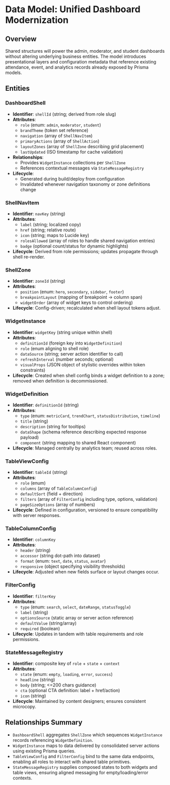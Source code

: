 # Data Model: Unified Dashboard Modernization

## Overview

Shared structures will power the admin, moderator, and student dashboards without altering underlying business entities. The model introduces presentational layers and configuration metadata that reference existing attendance, event, and analytics records already exposed by Prisma models.

## Entities

### DashboardShell

- **Identifier**: `shellId` (string; derived from role slug)
- **Attributes**:
  - `role` (enum: `admin`, `moderator`, `student`)
  - `brandTheme` (token set reference)
  - `navigation` (array of `ShellNavItem`)
  - `primaryActions` (array of `ShellAction`)
  - `layoutZones` (array of `ShellZone` describing grid placement)
  - `lastUpdated` (ISO timestamp for cache validation)
- **Relationships**:
  - Provides `WidgetInstance` collections per `ShellZone`
  - References contextual messages via `StateMessageRegistry`
- **Lifecycle**:
  - Generated during build/deploy from configuration
  - Invalidated whenever navigation taxonomy or zone definitions change

### ShellNavItem

- **Identifier**: `navKey` (string)
- **Attributes**:
  - `label` (string; localized copy)
  - `href` (string; relative route)
  - `icon` (string; maps to Lucide key)
  - `rolesAllowed` (array of roles to handle shared navigation entries)
  - `badge` (optional count/status for dynamic highlights)
- **Lifecycle**: Derived from role permissions; updates propagate through shell re-render.

### ShellZone

- **Identifier**: `zoneId` (string)
- **Attributes**:
  - `position` (enum: `hero`, `secondary`, `sidebar`, `footer`)
  - `breakpointLayout` (mapping of breakpoint → column span)
  - `widgetOrder` (array of widget keys to control ordering)
- **Lifecycle**: Config-driven; recalculated when shell layout tokens adjust.

### WidgetInstance

- **Identifier**: `widgetKey` (string unique within shell)
- **Attributes**:
  - `definitionId` (foreign key into `WidgetDefinition`)
  - `role` (enum aligning to shell role)
  - `dataSource` (string; server action identifier to call)
  - `refreshInterval` (number seconds; optional)
  - `visualProps` (JSON object of stylistic overrides within token constraints)
- **Lifecycle**: Created when shell config binds a widget definition to a zone; removed when definition is decommissioned.

### WidgetDefinition

- **Identifier**: `definitionId` (string)
- **Attributes**:
  - `type` (enum: `metricCard`, `trendChart`, `statusDistribution`, `timeline`)
  - `title` (string)
  - `description` (string for tooltips)
  - `dataShape` (schema reference describing expected response payload)
  - `component` (string mapping to shared React component)
- **Lifecycle**: Managed centrally by analytics team; reused across roles.

### TableViewConfig

- **Identifier**: `tableId` (string)
- **Attributes**:
  - `role` (enum)
  - `columns` (array of `TableColumnConfig`)
  - `defaultSort` (field + direction)
  - `filters` (array of `FilterConfig` including type, options, validation)
  - `pageSizeOptions` (array of numbers)
- **Lifecycle**: Defined in configuration, versioned to ensure compatibility with server responses.

### TableColumnConfig

- **Identifier**: `columnKey`
- **Attributes**:
  - `header` (string)
  - `accessor` (string dot-path into dataset)
  - `format` (enum: `text`, `date`, `status`, `avatar`)
  - `responsive` (object specifying visibility thresholds)
- **Lifecycle**: Adjusted when new fields surface or layout changes occur.

### FilterConfig

- **Identifier**: `filterKey`
- **Attributes**:
  - `type` (enum: `search`, `select`, `dateRange`, `statusToggle`)
  - `label` (string)
  - `optionsSource` (static array or server action reference)
  - `defaultValue` (string/array)
  - `required` (boolean)
- **Lifecycle**: Updates in tandem with table requirements and role permissions.

### StateMessageRegistry

- **Identifier**: composite key of `role` + `state` + `context`
- **Attributes**:
  - `state` (enum: `empty`, `loading`, `error`, `success`)
  - `headline` (string)
  - `body` (string; <=200 chars guidance)
  - `cta` (optional CTA definition: label + href/action)
  - `icon` (string)
- **Lifecycle**: Maintained by content designers; ensures consistent microcopy.

## Relationships Summary

- `DashboardShell` aggregates `ShellZone` which sequences `WidgetInstance` records referencing `WidgetDefinition`.
- `WidgetInstance` maps to data delivered by consolidated server actions using existing Prisma queries.
- `TableViewConfig` and `FilterConfig` bind to the same data endpoints, enabling all roles to interact with shared table primitives.
- `StateMessageRegistry` supplies composed states to both widgets and table views, ensuring aligned messaging for empty/loading/error contexts.
